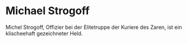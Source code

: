 # Michael Strogoff

Michel Strogoff, Offizier bei der Elitetruppe der Kuriere des Zaren, ist ein klischeehaft gezeichneter Held.